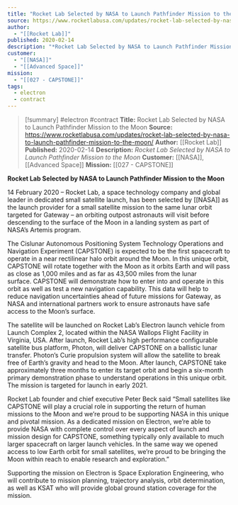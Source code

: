 ```yaml
---
title: "Rocket Lab Selected by NASA to Launch Pathfinder Mission to the Moon "
source: https://www.rocketlabusa.com/updates/rocket-lab-selected-by-nasa-to-launch-pathfinder-mission-to-the-moon/
author:
  - "[[Rocket Lab]]"
published: 2020-02-14
description: "*Rocket Lab Selected by NASA to Launch Pathfinder Mission to the Moon*"
customer:
  - "[[NASA]]"
  - "[[Advanced Space]]"
mission:
  - "[[027 - CAPSTONE]]"
tags:
  - electron
  - contract
---
```

>[!summary]
#electron #contract
**Title:** Rocket Lab Selected by NASA to Launch Pathfinder Mission to the Moon 
**Source:** https://www.rocketlabusa.com/updates/rocket-lab-selected-by-nasa-to-launch-pathfinder-mission-to-the-moon/
**Author:** [[Rocket Lab]]
**Published:** 2020-02-14
**Description:** *Rocket Lab Selected by NASA to Launch Pathfinder Mission to the Moon*
**Customer:** [[NASA]], [[Advanced Space]]
**Mission:** [[027 - CAPSTONE]]

**Rocket Lab Selected by NASA to Launch Pathfinder Mission to the Moon**

14 February 2020 – Rocket Lab, a space technology company and global leader in dedicated small satellite launch, has been selected by [[NASA]] as the launch provider for a small satellite mission to the same lunar orbit targeted for Gateway – an orbiting outpost astronauts will visit before descending to the surface of the Moon in a landing system as part of NASA’s Artemis program.

The Cislunar Autonomous Positioning System Technology Operations and Navigation Experiment (CAPSTONE) is expected to be the first spacecraft to operate in a near rectilinear halo orbit around the Moon. In this unique orbit, CAPSTONE will rotate together with the Moon as it orbits Earth and will pass as close as 1,000 miles and as far as 43,500 miles from the lunar surface. CAPSTONE will demonstrate how to enter into and operate in this orbit as well as test a new navigation capability. This data will help to reduce navigation uncertainties ahead of future missions for Gateway, as NASA and international partners work to ensure astronauts have safe access to the Moon’s surface.

The satellite will be launched on Rocket Lab’s Electron launch vehicle from Launch Complex 2, located within the NASA Wallops Flight Facility in Virginia, USA. After launch, Rocket Lab’s high performance configurable satellite bus platform, Photon, will deliver CAPSTONE on a ballistic lunar transfer. Photon’s Curie propulsion system will allow the satellite to break free of Earth’s gravity and head to the Moon. After launch, CAPSTONE take approximately three months to enter its target orbit and begin a six-month primary demonstration phase to understand operations in this unique orbit. The mission is targeted for launch in early 2021.

Rocket Lab founder and chief executive Peter Beck said “Small satellites like CAPSTONE will play a crucial role in supporting the return of human missions to the Moon and we’re proud to be supporting NASA in this unique and pivotal mission. As a dedicated mission on Electron, we’re able to provide NASA with complete control over every aspect of launch and mission design for CAPSTONE, something typically only available to much larger spacecraft on larger launch vehicles. In the same way we opened access to low Earth orbit for small satellites, we’re proud to be bringing the Moon within reach to enable research and exploration.” 

Supporting the mission on Electron is Space Exploration Engineering, who will contribute to mission planning, trajectory analysis, orbit determination, as well as KSAT who will provide global ground station coverage for the mission.